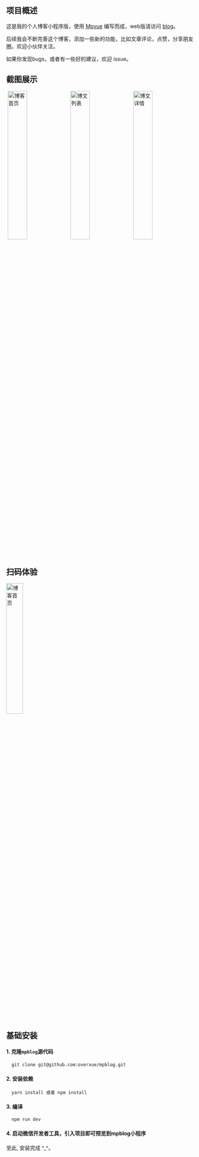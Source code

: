 ## 项目概述

这是我的个人博客小程序版，使用 [Mpvue](https://github.com/Meituan-Dianping/mpvue) 编写而成，web版请访问 [blog](https://github.com/overxue/blog)。

后续我会不断完善这个博客，添加一些新的功能，比如文章评论，点赞，分享朋友圈。欢迎小伙伴关注。

如果你发现bugs，或者有一些好的建议，欢迎 issue。

## 截图展示
<p>
  <img alt="博客首页" src="http://p5vnm2kox.bkt.clouddn.com/github/wechat-index.jpg" width="32%" />
  <img alt="博文列表" src="http://p5vnm2kox.bkt.clouddn.com/github/wechat-blog.jpg" width="32%"/>
  <img alt="博文详情" src="http://p5vnm2kox.bkt.clouddn.com/github/wechat-detail.jpg" width="32%" />
</p>

## 扫码体验
<img alt="博客首页" src="http://p5vnm2kox.bkt.clouddn.com/github/nimi.jpg" width="30%" height="30%"/>

## 基础安装
#### 1. 克隆`mpblog`源代码
```
  git clone git@github.com:overxue/mpblog.git
```

#### 2. 安装依赖
```
  yarn install 或者 npm install
```
#### 3. 编译
```
  npm run dev
```
#### 4. 启动微信开发者工具，引入项目即可预览到mpblog小程序

至此, 安装完成 ^_^。
